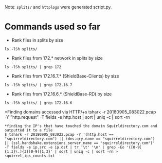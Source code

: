 Note: `splits/` and `httplogs` were generated script.py.

# Commands used so far
* Rank files in splits by size
```console
ls -lSh splits/
```
* Rank files from 172.* network in splits by size
```console
ls -lSh splits/ | grep 172
```
* Rank files from 172.16.7.* (ShieldBase-Clients) by size
```console
ls -lSh splits/ | grep 172.16.7
```
* Rank files from 172.16.6.* (ShieldBase-RD) by size
```console
ls -lSh splits/ | grep 172.16.6
```
*Finding domains accessed via HTTP/+s
tshark -r 20180905_083022.pcap -Y "http.request" -T fields -e http.host   | sort | uniq -c | sort -rn
```
*finding the IP's that have touched the domain Squirldirectory.com and outputted it to a file
$ tshark -r 20180905_083022.pcap -Y '(http.host == "squirreldirectory.com") || (dns.qry.name == "squirreldirectory.com") || (ssl.handshake.extensions_server_name == "squirreldirectory.com")' -T fields -e ip.src -e ip.dst | tr '\t' '\n' | grep -Eo '([0-9]{1,3}\.){3}[0-9]{1,3}' | sort | uniq -c | sort -rn > squirrel_ips_counts.txt
```
